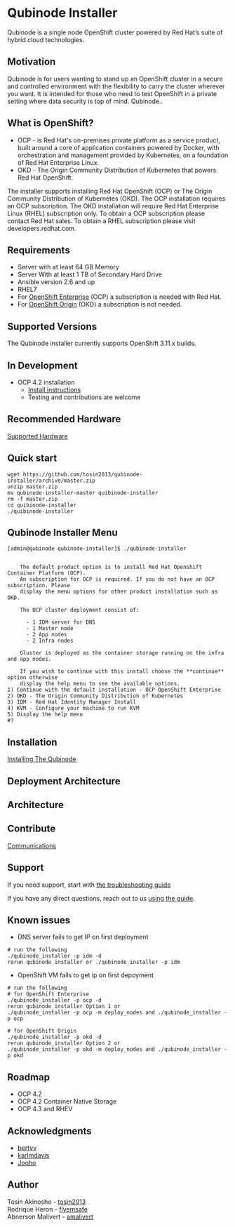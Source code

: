 # Qubinode Installer
Qubinode is a single node OpenShift cluster powered by Red Hat’s suite of hybrid cloud technologies.

## Motivation
Qubinode is for users wanting to stand up an OpenShift cluster in a secure and controlled environment with the flexibility to carry the cluster wherever you want. It is intended for those who need to test OpenShift in a private setting where data security is top of mind. Qubinode..

## What is OpenShift?
* OCP - is Red Hat's on-premises private platform as a service product, built around a core of application containers powered by Docker, with orchestration and management provided by Kubernetes, on a foundation of Red Hat Enterprise Linux.
* OKD - The Origin Community Distribution of Kubernetes that powers Red Hat OpenShift.

The installer supports installing Red Hat OpenShift  (OCP) or The Origin Community Distribution of Kubernetes (OKD).  The OCP installation requires an OCP subscription. The OKD installation will require Red Hat Enterprise Linux (RHEL) subscription only. To obtain a OCP subscription please contact Red Hat sales. To obtain a RHEL subscription please  visit developers.redhat.com.

## Requirements
* Server with at least 64 GB Memory
* Server With at least 1 TB of Secondary Hard Drive
* Ansible version 2.6 and up
* RHEL7
* For [OpenShift Enterprise](https://www.openshift.com/products) (OCP)  a subscription is needed with Red Hat.  
* For [OpenShift Origin](https://www.okd.io/) (OKD) a subscription is not needed.

## Supported Versions
The Qubinode installer currently supports OpenShift 3.11.x builds.

## In Development
* OCP 4.2 installation
  - [Install instructions](https://gist.github.com/tosin2013/479acd3ca676aec6f42514f7df2f8921)
  - Testing and contributions are welcome

## Recommended Hardware
[Supported Hardware](docs/supported_hardware_coniguration.md)

## Quick start
```
wget https://github.com/tosin2013/qubinode-installer/archive/master.zip
unzip master.zip
mv qubinode-installer-master quibinode-installer
rm -f master.zip
cd quibinode-installer
./quibinode-installer
```

## Qubinode Installer Menu
```
[admin@qubinode qubinode-installer]$ ./qubinode-installer


    The default product option is to install Red Hat Openshift Container Platform (OCP).
    An subscription for OCP is required. If you do not have an OCP subscription. Please
    display the menu options for other product installation such as OKD.

    The OCP cluster deployment consist of:

      - 1 IDM server for DNS
      - 1 Master node
      - 2 App nodes
      - 2 Infra nodes

    Gluster is deployed as the container storage running on the infra and app nodes.

    If you wish to continue with this install choose the **continue** option otherwise
    display the help menu to see the available options.
1) Continue with the default installation - OCP OpenShift Enterprise
2) OKD - The Origin Community Distribution of Kubernetes
3) IDM - Red Hat Identity Manager Install
4) KVM - Configure your machine to run KVM
5) Display the help menu
#?

```

## Installation
[Installing The Qubinode](docs/installation_draft.md)

## Deployment Architecture

## Architecture

## Contribute
[Communications](docs/communication.adoc)

## Support
If you need support, start with [the troubleshooting guide](docs/troubleshooting-monitoring.adoc)

If you have any direct questions, reach out to us [using the guide](docs/communication.adoc).

## Known issues
* DNS server fails to get IP on first deployment
```
# run the following
./qubinode_installer -p idm -d
rerun qubinode_installer or ./qubinode_installer -p idm
```

* OpenShift VM fails to get ip on first depoyment
```
# run the following
# for OpenShift Enterprise
./qubinode_installer -p ocp -d
rerun qubinode_installer Option 1 or
./qubinode_installer -p ocp -m deploy_nodes and ./qubinode_installer -p ocp

# for OpenShift Origin
./qubinode_installer -p okd -d
rerun qubinode_installer Option 2 or
./qubinode_installer -p okd -m deploy_nodes and ./qubinode_installer -p okd
```

## Roadmap
* OCP 4.2
* OCP 4.2 Container Native Storage
* OCP 4.3 and RHEV

## Acknowledgments
* [bertvv](https://github.com/bertvv)
* [karlmdavis](https://github.com/karlmdavis)
* [Jooho](https://github.com/Jooho)

## Author
Tosin Akinosho - [tosin2013](https://github.com/tosin2013)  
Rodrique Heron - [flyemsafe](https://github.com/flyemsafe)  
Abnerson Malivert - [amalivert](https://github.com/amalivert)  
